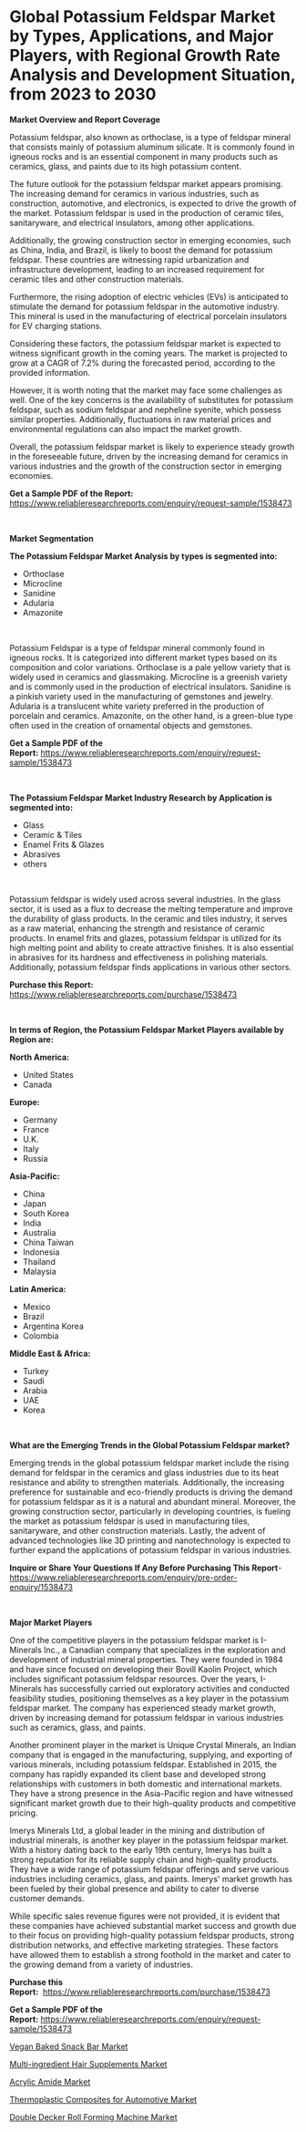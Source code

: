 <p><h1>Global Potassium Feldspar Market by Types, Applications, and Major Players, with Regional Growth Rate Analysis and Development Situation, from 2023 to 2030</h1></p><p><strong>Market Overview and Report Coverage</strong></p>
<p><p>Potassium feldspar, also known as orthoclase, is a type of feldspar mineral that consists mainly of potassium aluminum silicate. It is commonly found in igneous rocks and is an essential component in many products such as ceramics, glass, and paints due to its high potassium content.</p><p>The future outlook for the potassium feldspar market appears promising. The increasing demand for ceramics in various industries, such as construction, automotive, and electronics, is expected to drive the growth of the market. Potassium feldspar is used in the production of ceramic tiles, sanitaryware, and electrical insulators, among other applications.</p><p>Additionally, the growing construction sector in emerging economies, such as China, India, and Brazil, is likely to boost the demand for potassium feldspar. These countries are witnessing rapid urbanization and infrastructure development, leading to an increased requirement for ceramic tiles and other construction materials.</p><p>Furthermore, the rising adoption of electric vehicles (EVs) is anticipated to stimulate the demand for potassium feldspar in the automotive industry. This mineral is used in the manufacturing of electrical porcelain insulators for EV charging stations.</p><p>Considering these factors, the potassium feldspar market is expected to witness significant growth in the coming years. The market is projected to grow at a CAGR of 7.2% during the forecasted period, according to the provided information.</p><p>However, it is worth noting that the market may face some challenges as well. One of the key concerns is the availability of substitutes for potassium feldspar, such as sodium feldspar and nepheline syenite, which possess similar properties. Additionally, fluctuations in raw material prices and environmental regulations can also impact the market growth.</p><p>Overall, the potassium feldspar market is likely to experience steady growth in the foreseeable future, driven by the increasing demand for ceramics in various industries and the growth of the construction sector in emerging economies.</p></p>
<p><strong>Get a Sample PDF of the Report:</strong> <a href="https://www.reliableresearchreports.com/enquiry/request-sample/1538473">https://www.reliableresearchreports.com/enquiry/request-sample/1538473</a></p>
<p>&nbsp;</p>
<p><strong>Market Segmentation</strong></p>
<p><strong>The Potassium Feldspar Market Analysis by types is segmented into:</strong></p>
<p><ul><li>Orthoclase</li><li>Microcline</li><li>Sanidine</li><li>Adularia</li><li>Amazonite</li></ul></p>
<p>&nbsp;</p>
<p><p>Potassium Feldspar is a type of feldspar mineral commonly found in igneous rocks. It is categorized into different market types based on its composition and color variations. Orthoclase is a pale yellow variety that is widely used in ceramics and glassmaking. Microcline is a greenish variety and is commonly used in the production of electrical insulators. Sanidine is a pinkish variety used in the manufacturing of gemstones and jewelry. Adularia is a translucent white variety preferred in the production of porcelain and ceramics. Amazonite, on the other hand, is a green-blue type often used in the creation of ornamental objects and gemstones.</p></p>
<p><strong>Get a Sample PDF of the Report:</strong>&nbsp;<a href="https://www.reliableresearchreports.com/enquiry/request-sample/1538473">https://www.reliableresearchreports.com/enquiry/request-sample/1538473</a></p>
<p>&nbsp;</p>
<p><strong>The Potassium Feldspar Market Industry Research by Application is segmented into:</strong></p>
<p><ul><li>Glass</li><li>Ceramic & Tiles</li><li>Enamel Frits & Glazes</li><li>Abrasives</li><li>others</li></ul></p>
<p>&nbsp;</p>
<p><p>Potassium feldspar is widely used across several industries. In the glass sector, it is used as a flux to decrease the melting temperature and improve the durability of glass products. In the ceramic and tiles industry, it serves as a raw material, enhancing the strength and resistance of ceramic products. In enamel frits and glazes, potassium feldspar is utilized for its high melting point and ability to create attractive finishes. It is also essential in abrasives for its hardness and effectiveness in polishing materials. Additionally, potassium feldspar finds applications in various other sectors.</p></p>
<p><strong>Purchase this Report:</strong>&nbsp; <a href="https://www.reliableresearchreports.com/purchase/1538473">https://www.reliableresearchreports.com/purchase/1538473</a></p>
<p>&nbsp;</p>
<p><strong>In terms of Region, the Potassium Feldspar Market Players available by Region are:</strong></p>
<p>
    <p> <strong> North America: </strong>
        <ul>
            <li>United States</li>
            <li>Canada</li>
        </ul>
        </p> 
    <p> <strong> Europe: </strong>
        <ul>
            <li>Germany</li>
            <li>France</li>
            <li>U.K.</li>
            <li>Italy</li>
            <li>Russia</li>
        </ul>
        </p> 
    <p> <strong> Asia-Pacific: </strong>
        <ul>
            <li>China</li>
            <li>Japan</li>
            <li>South Korea</li>
            <li>India</li>
            <li>Australia</li>
            <li>China Taiwan</li>
            <li>Indonesia</li>
            <li>Thailand</li>
            <li>Malaysia</li>
        </ul>
        </p> 
    <p> <strong> Latin America: </strong>
        <ul>
            <li>Mexico</li>
            <li>Brazil</li>
            <li>Argentina Korea</li>
            <li>Colombia</li>
        </ul>
        </p> 
    <p> <strong> Middle East & Africa: </strong>
        <ul>
            <li>Turkey</li>
            <li>Saudi</li>
            <li>Arabia</li>
            <li>UAE</li>
            <li>Korea</li>
        </ul>
    </p>
    </p>
<p>&nbsp;</p>
<p><strong>What are the Emerging Trends in the Global Potassium Feldspar market?</strong></p>
<p><p>Emerging trends in the global potassium feldspar market include the rising demand for feldspar in the ceramics and glass industries due to its heat resistance and ability to strengthen materials. Additionally, the increasing preference for sustainable and eco-friendly products is driving the demand for potassium feldspar as it is a natural and abundant mineral. Moreover, the growing construction sector, particularly in developing countries, is fueling the market as potassium feldspar is used in manufacturing tiles, sanitaryware, and other construction materials. Lastly, the advent of advanced technologies like 3D printing and nanotechnology is expected to further expand the applications of potassium feldspar in various industries.</p></p>
<p><strong>Inquire or Share Your Questions If Any Before Purchasing This Report</strong>- <a href="https://www.reliableresearchreports.com/enquiry/pre-order-enquiry/1538473">https://www.reliableresearchreports.com/enquiry/pre-order-enquiry/1538473</a></p>
<p>&nbsp;</p>
<p><strong>Major Market Players</strong></p>
<p><p>One of the competitive players in the potassium feldspar market is I-Minerals Inc., a Canadian company that specializes in the exploration and development of industrial mineral properties. They were founded in 1984 and have since focused on developing their Bovill Kaolin Project, which includes significant potassium feldspar resources. Over the years, I-Minerals has successfully carried out exploratory activities and conducted feasibility studies, positioning themselves as a key player in the potassium feldspar market. The company has experienced steady market growth, driven by increasing demand for potassium feldspar in various industries such as ceramics, glass, and paints.</p><p>Another prominent player in the market is Unique Crystal Minerals, an Indian company that is engaged in the manufacturing, supplying, and exporting of various minerals, including potassium feldspar. Established in 2015, the company has rapidly expanded its client base and developed strong relationships with customers in both domestic and international markets. They have a strong presence in the Asia-Pacific region and have witnessed significant market growth due to their high-quality products and competitive pricing.</p><p>Imerys Minerals Ltd, a global leader in the mining and distribution of industrial minerals, is another key player in the potassium feldspar market. With a history dating back to the early 19th century, Imerys has built a strong reputation for its reliable supply chain and high-quality products. They have a wide range of potassium feldspar offerings and serve various industries including ceramics, glass, and paints. Imerys' market growth has been fueled by their global presence and ability to cater to diverse customer demands.</p><p>While specific sales revenue figures were not provided, it is evident that these companies have achieved substantial market success and growth due to their focus on providing high-quality potassium feldspar products, strong distribution networks, and effective marketing strategies. These factors have allowed them to establish a strong foothold in the market and cater to the growing demand from a variety of industries.</p></p>
<p><strong>Purchase this Report:</strong>&nbsp;&nbsp;<a href="https://www.reliableresearchreports.com/purchase/1538473">https://www.reliableresearchreports.com/purchase/1538473</a></p>
<p></p>
<p><strong>Get a Sample PDF of the Report:</strong>&nbsp;<a href="https://www.reliableresearchreports.com/enquiry/request-sample/1538473">https://www.reliableresearchreports.com/enquiry/request-sample/1538473</a></p>
<p><p><a href="https://medium.com/@marcoshoppe2023/vegan-baked-snack-bar-market-size-cagr-trends-2024-2030-9bea8074b2df">Vegan Baked Snack Bar Market</a></p><p><a href="https://medium.com/@bartlakin/multi-ingredient-hair-supplements-market-analysis-its-cagr-market-segmentation-and-global-9f343bdf5217">Multi-ingredient Hair Supplements Market</a></p><p><a href="https://github.com/gdfhhhj/Market-Research-Report-List-1/blob/main/acrylic-amide-market.md">Acrylic Amide Market</a></p><p><a href="https://github.com/luckyshygirl/Market-Research-Report-List-1/blob/main/thermoplastic-composites-for-automotive-market.md">Thermoplastic Composites for Automotive Market</a></p><p><a href="https://medium.com/@royalhoeger626/double-decker-roll-forming-machine-market-size-reveals-the-best-marketing-channels-in-global-399ec823d41c">Double Decker Roll Forming Machine Market</a></p></p>